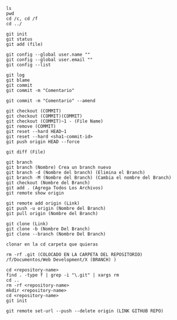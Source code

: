 <!-- BASICOS -->
    ls
    pwd
    cd /c, cd /f
    cd ../
    
<!-- INICIO EL REPOSITORIO -->
    git init
    git status
    git add (file)

<!-- LOGUEO CON GITHUB -->
    git config --global user.name ""
    git config --global user.email ""
    git config --list

<!-- COMMITS -->
    git log
    git blame
    git commit
    git commit -m "Comentario"

<!-- ARREGLAR CORREGIR UN COMMIT -->
    git commit -m "Comentario" --amend

<!-- ELIMINAR COMMITS -->
    git checkout (COMMIT)
    git checkout (COMMIT)(COMMIT)
    git checkout (COMMIT)~1 - (File Name)
    git remove (COMMIT)
    git reset --hard HEAD~1
    git reset --hard <sha1-commit-id>
    git push origin HEAD --force

<!-- DIFERENCIAS -->
    git diff (File)
    
<!-- BRANCHES-->
    git branch
    git branch (Nombre) Crea un branch nuevo
    git branch -d (Nombre del branch) (Elimina el Branch)
    git branch -M (Nombre del Branch) (Cambia el nombre del Branch)
    git checkout (Nombre del Branch)
    git add . (Agrega Todos Los Archivos)
    git remote show origin

<!-- PIDE LOGUEAR -->
    git remote add origin (Link)
    git push -u origin (Nombre del Branch)
    git pull origin (Nombre del Branch)

<!-- CLONADO -->
    git clone (Link)
    git clone -b (Nombre Del Branch)
    git clone --branch (Nombre Del Branch)
    
    clonar en la cd carpeta que quieras

<!-- ELIMINA EL REPOSITORIO LOCAL ACTUAL -->
    rm -rf .git (COLOCADO EN LA CARPETA DEL REPOSITORIO)
    /f/Documentos/Web Development/X (BRANCH) )

    cd <repository-name>
    find . -type f | grep -i "\.git" | xargs rm
    cd ..
    rm -rf <repository-name>
    mkdir <repository-name>
    cd <repository-name>
    git init
    
<!-- ELIMINA EL REPOSITORIO REMOTO, EL URL REMOTO -->
    git remote set-url --push --delete origin (LINK GITHUB REPO)